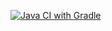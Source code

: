 [![Java CI with Gradle](https://github.com/QA-Lexx/selenide/actions/workflows/gradle.yml/badge.svg)](https://github.com/QA-Lexx/selenide/actions/workflows/gradle.yml)
